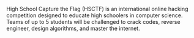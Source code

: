 High School Capture the Flag (HSCTF) is an international online hacking competition designed to educate high schoolers in computer science. Teams of up to 5 students will be challenged to crack codes, reverse engineer, design algorithms, and master the internet.
